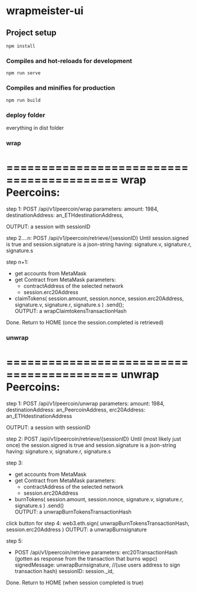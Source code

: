 # wrapmeister-ui

## Project setup
```
npm install
```

### Compiles and hot-reloads for development
```
npm run serve
```

### Compiles and minifies for production
```
npm run build
```

### deploy folder
everything in dist folder

### wrap
==========================================
wrap Peercoins:
==========================================
step 1:
POST /api/v1/peercoin/wrap 
parameters:
        amount: 1984,
        destinationAddress: an_ETHdestinationAddress,
       

OUTPUT: a session with sessionID

step 2....n:
POST /api/v1/peercoin/retrieve/{sessionID} 
Until session.signed is true and session.signature is a json-string having:
            signature.v,
            signature.r,
            signature.s

step n+1:
 - get accounts from MetaMask
 - get Contract from MetaMask 
	parameters:
 	- contractAddress of the selected network
 	- session.erc20Address
 - claimTokens(
            session.amount,
            session.nonce,
            session.erc20Address,
            signature.v,
            signature.r,
            signature.s
          )
          .send(); 	
 OUTPUT: a wrapClaimtokensTransactionHash         


Done. Return to HOME (once the session.completed is retrieved)


### unwrap
==========================================
unwrap Peercoins:
==========================================
step 1:
POST /api/v1/peercoin/unwrap 
parameters:
        amount: 1984,
        destinationAddress: an_PeercoinAddress,
        erc20Address: an_ETHdestinationAddress 

OUTPUT: a session with sessionID

step 2: 
POST /api/v1/peercoin/retrieve/{sessionID} 
Until (most likely just once) the session.signed is true and session.signature is a json-string having:
            signature.v,
            signature.r,
            signature.s

step 3:
 - get accounts from MetaMask
 - get Contract from MetaMask 
	parameters:
 	- contractAddress of the selected network
 	- session.erc20Address
 - burnTokens(
            session.amount,
            session.nonce,
            signature.v,
            signature.r,
            signature.s
          )
          .send() 	
 OUTPUT: a unwrapBurnTokensTransactionHash         




click button for step 4:
web3.eth.sign(
          unwrapBurnTokensTransactionHash,
          session.erc20Address
        )
 OUTPUT: a unwrapBurnsignature  

step 5:
- POST /api/v1/peercoin/retrieve
  parameters:
        erc20TransactionHash (gotten as response from the transaction that burns wppc)
        signedMessage: unwrapBurnsignature, //(use users address to sign transaction hash)
        sessionID: session._id,


Done. Return to HOME (when session completed is true)      

 
